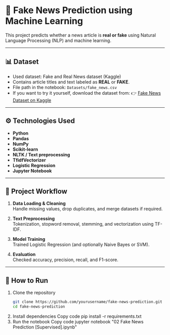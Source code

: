 # 📰 Fake News Prediction using Machine Learning

This project predicts whether a news article is **real or fake** using Natural Language Processing (NLP) and machine learning.

---

## 📊 Dataset

- Used dataset: Fake and Real News dataset (Kaggle)
- Contains article titles and text labeled as **REAL** or **FAKE**.
- File path in the notebook: `Datasets/fake_news.csv`
- If you want to try it yourself, download the dataset from:
  👉 [Fake News Dataset on Kaggle](https://www.kaggle.com/clmentbisaillon/fake-and-real-news-dataset)

---

## ⚙️ Technologies Used

- **Python**
- **Pandas**
- **NumPy**
- **Scikit-learn**
- **NLTK / Text preprocessing**
- **TfidfVectorizer**
- **Logistic Regression**
- **Jupyter Notebook**

---

## 🧩 Project Workflow

1. **Data Loading & Cleaning**  
   Handle missing values, drop duplicates, and merge datasets if required.

2. **Text Preprocessing**  
   Tokenization, stopword removal, stemming, and vectorization using TF-IDF.

3. **Model Training**  
   Trained Logistic Regression (and optionally Naive Bayes or SVM).

4. **Evaluation**  
   Checked accuracy, precision, recall, and F1-score.

---

## 🚀 How to Run

1. Clone the repository  
   ```bash
   git clone https://github.com/yourusername/fake-news-prediction.git
   cd fake-news-prediction
2. Install dependencies
  Copy code
  pip install -r requirements.txt
3. Run the notebook
  Copy code
  jupyter notebook "02 Fake News Prediction [Supervised].ipynb"
